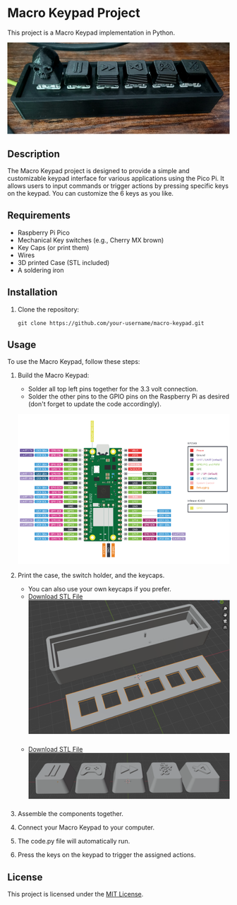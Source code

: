 # Macro Keypad Project

This project is a Macro Keypad implementation in Python.

![Close-up](img/foto.jpg)

## Description

The Macro Keypad project is designed to provide a simple and customizable keypad interface for various applications using the Pico Pi. It allows users to input commands or trigger actions by pressing specific keys on the keypad. You can customize the 6 keys as you like.

## Requirements

- Raspberry Pi Pico
- Mechanical Key switches (e.g., Cherry MX brown)
- Key Caps (or print them)
- Wires
- 3D printed Case (STL included)
- A soldering iron

## Installation

1. Clone the repository:

    ```shell
    git clone https://github.com/your-username/macro-keypad.git
    ```

## Usage

To use the Macro Keypad, follow these steps:

1. Build the Macro Keypad:
    - Solder all top left pins together for the 3.3 volt connection.
    - Solder the other pins to the GPIO pins on the Raspberry Pi as desired (don't forget to update the code accordingly).

    ![Pi-Pinout](img/pinout.png)
    
2. Print the case, the switch holder, and the keycaps.
    - You can also use your own keycaps if you prefer.
    - [Download STL File](3dModels\macro.stl)
    ![blender](img\marcoCase.png)
    ###
    - [Download STL File](3dModels\keycapsAllHigh.stl)
    ![blender](img\kaycaps.png)
    ###
3. Assemble the components together.

4. Connect your Macro Keypad to your computer.

5. The code.py file will automatically run.

6. Press the keys on the keypad to trigger the assigned actions.


## License

This project is licensed under the [MIT License](LICENSE).